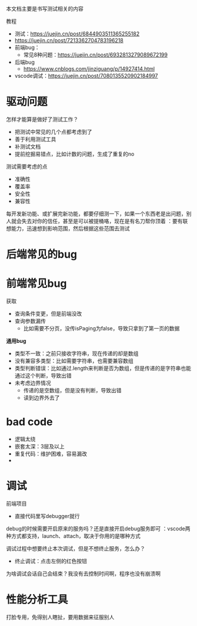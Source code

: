 本文档主要是书写测试相关的内容

教程

- 测试：<https://juejin.cn/post/6844903511365255182>
- <https://juejin.cn/post/7213362704783196218>
- 前端bug：
  - 常见8种问题：<https://juejin.cn/post/6932813279089672199>
- 后端bug
  - <https://www.cnblogs.com/jinziguang/p/14927414.html>
- vscode调试：<https://juejin.cn/post/7080135520902184997>

# 驱动问题

怎样才能算是做好了测试工作？

- 把测试中常见的几个点都考虑到了
- 善于利用测试工具
- 补测试文档
- 提前挖掘易错点，比如计数的问题，生成了重复的no

测试需要考虑的点

- 准确性
- 覆盖率
- 安全性
- 兼容性

每开发新功能、或扩展完新功能，都要仔细测一下，如果一个东西老是出问题，别人就会失去对你的信任，甚至是可以被提桶咯，现在是有名刀帮你顶着
：要有联想能力，迅速想到影响范围，然后根据这些范围去测试



# 后端常见的bug



# 前端常见bug

获取

- 查询条件变更，但是前端没改
- 查询参数漏传
  - 比如需要不分页，没传isPaging为false，导致只拿到了第一页的数据

**通用bug**

- 类型不一致：之前只接收字符串，现在传递的却是数组
- 没有兼容多类型：比如需要字符串，也需要兼容数组
- 类型判断错误：比如通过.length来判断是否为数组，但是传递的是字符串也能通过这个判断，导致出错
- 未考虑边界情况
  - 传递的是空数组，但是没有判断，导致出错
  - 读到边界外去了

# bad code

- 逻辑太绕
- 嵌套太深：3层及以上
- 重复代码：维护困难，容易漏改
-

# 调试

前端项目

- 直接代码里写debugger就行

debug的时候需要开启原来的服务吗？还是直接开启debug服务即可
：vscode两种方式都支持，launch、attach，取决于你用的是哪种方式

调试过程中想要终止本次调试，但是不想终止服务，怎么办？

- 终止调试：点击左侧的红色按钮

为啥调试会话自己会结束？我没有去控制时间啊，程序也没有崩溃啊

# 性能分析工具

打脸专用，免得别人瞎扯，要用数据来征服别人
